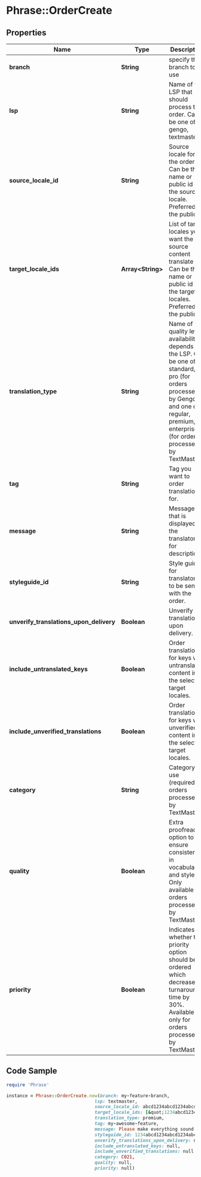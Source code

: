 # Phrase::OrderCreate

## Properties

Name | Type | Description | Notes
------------ | ------------- | ------------- | -------------
**branch** | **String** | specify the branch to use | [optional] 
**lsp** | **String** | Name of the LSP that should process this order. Can be one of gengo, textmaster. | [optional] 
**source_locale_id** | **String** | Source locale for the order. Can be the name or public id of the source locale. Preferred is the public id. | [optional] 
**target_locale_ids** | **Array&lt;String&gt;** | List of target locales you want the source content translate to. Can be the name or public id of the target locales. Preferred is the public id. | [optional] 
**translation_type** | **String** | Name of the quality level, availability depends on the LSP. Can be one of:  standard, pro (for orders processed by Gengo) and one of regular, premium, enterprise (for orders processed by TextMaster) | [optional] 
**tag** | **String** | Tag you want to order translations for. | [optional] 
**message** | **String** | Message that is displayed to the translators for description. | [optional] 
**styleguide_id** | **String** | Style guide for translators to be sent with the order. | [optional] 
**unverify_translations_upon_delivery** | **Boolean** | Unverify translations upon delivery. | [optional] 
**include_untranslated_keys** | **Boolean** | Order translations for keys with untranslated content in the selected target locales. | [optional] 
**include_unverified_translations** | **Boolean** | Order translations for keys with unverified content in the selected target locales. | [optional] 
**category** | **String** | Category to use (required for orders processed by TextMaster). | [optional] 
**quality** | **Boolean** | Extra proofreading option to ensure consistency in vocabulary and style. Only available for orders processed by TextMaster. | [optional] 
**priority** | **Boolean** | Indicates whether the priority option should be ordered which decreases turnaround time by 30%. Available only for orders processed by TextMaster. | [optional] 

## Code Sample

```ruby
require 'Phrase'

instance = Phrase::OrderCreate.new(branch: my-feature-branch,
                                 lsp: textmaster,
                                 source_locale_id: abcd1234abcd1234abcd1234abcd1234,
                                 target_locale_ids: [&quot;1234abcd1234abcd1234abcd1234abcd&quot;,&quot;abcd1234abcd1234abcd1234abcd1234&quot;],
                                 translation_type: premium,
                                 tag: my-awesome-feature,
                                 message: Please make everything sound really nice :),
                                 styleguide_id: 1234abcd1234abcd1234abcd1234abcd,
                                 unverify_translations_upon_delivery: null,
                                 include_untranslated_keys: null,
                                 include_unverified_translations: null,
                                 category: C021,
                                 quality: null,
                                 priority: null)
```


